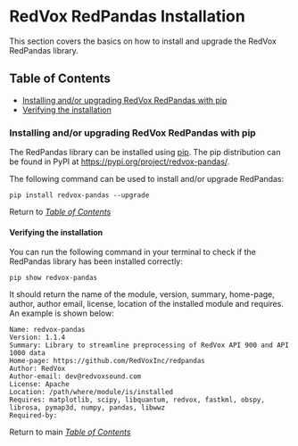 # RedVox RedPandas Installation

This section covers the basics on how to install and upgrade the RedVox RedPandas library.


## Table of Contents

<!-- toc -->

- [Installing and/or upgrading RedVox RedPandas with pip](#installing-and/or-upgrading-RedVox-RedPandas-with-pip)
- [Verifying the installation](#verifying-the-installation)

<!-- tocstop -->



### Installing and/or upgrading RedVox RedPandas with pip

The RedPandas library can be installed using [pip](https://pip.pypa.io/en/stable/). The pip distribution can be found 
in PyPI at https://pypi.org/project/redvox-pandas/.

The following command can be used to install and/or upgrade RedPandas:
```shell script
pip install redvox-pandas --upgrade
```

Return to _[Table of Contents](#table-of-contents)_

#### Verifying the installation

You can run the following command in your terminal to check if the RedPandas library has been installed correctly:
```shell script
pip show redvox-pandas
```
It should return the name of the module, version, summary, home-page, author, author email, license, location of the 
installed module and requires. An example is shown below:

```shell script
Name: redvox-pandas
Version: 1.1.4
Summary: Library to streamline preprocessing of RedVox API 900 and API 1000 data
Home-page: https://github.com/RedVoxInc/redpandas
Author: RedVox
Author-email: dev@redvoxsound.com
License: Apache
Location: /path/where/module/is/installed
Requires: matplotlib, scipy, libquantum, redvox, fastkml, obspy, librosa, pymap3d, numpy, pandas, libwwz
Required-by: 
```

Return to main _[Table of Contents](https://github.com/RedVoxInc/redpandas/blob/master/docs/README.md)_